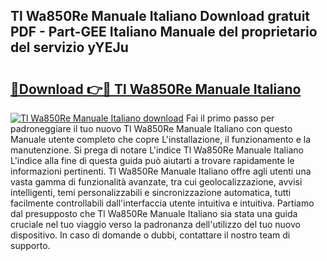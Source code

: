 ## Tl Wa850Re Manuale Italiano Download gratuit PDF - Part-GEE Italiano Manuale del proprietario del servizio yYEJu

# <h2><a href="http://dfbmpv.blite.top/?on=Tl+Wa850Re+Manuale+Italiano">🔗Download 👉🔴 Tl Wa850Re Manuale Italiano</a></h2>

[![Tl Wa850Re Manuale Italiano download](https://i.imgur.com/lujVjoI.png)](http://dfbmpv.blite.top/?on=Tl+Wa850Re+Manuale+Italiano)
Fai il primo passo per padroneggiare il tuo nuovo Tl Wa850Re Manuale Italiano con questo Manuale utente completo che copre L'installazione, il funzionamento e la manutenzione. Si prega di notare L'indice Tl Wa850Re Manuale Italiano L'indice alla fine di questa guida può aiutarti a trovare rapidamente le informazioni pertinenti. Tl Wa850Re Manuale Italiano offre agli utenti una vasta gamma di funzionalità avanzate, tra cui geolocalizzazione, avvisi intelligenti, temi personalizzabili e sincronizzazione automatica, tutti facilmente controllabili dall'interfaccia utente intuitiva e intuitiva. Partiamo dal presupposto che Tl Wa850Re Manuale Italiano sia stata una guida cruciale nel tuo viaggio verso la padronanza dell'utilizzo del tuo nuovo dispositivo. In caso di domande o dubbi, contattare il nostro team di supporto.
